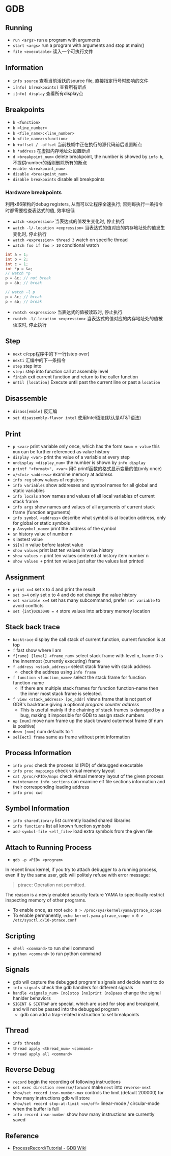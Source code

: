 # GDB

## Running
* `run <args>` run a program with arguments
* `start <args>` run a program with arguments and stop at main()
* `file <executable>` 读入一个可执行文件

## Information
* `info source` 查看当前活跃的source file, 直接指定行号时影响的文件
* `i[nfo] b[reakpoints]` 查看所有断点
* `i[nfo] display` 查看所有display点

## Breakpoints
* `b <function>`
* `b <line_number>`
* `b <file_name>:<line_number>`
* `b <file_name>:<function>`
* `b +offset / -offset` 当前栈帧中正在执行的源代码前后设置断点
* `b *address` 在虚拟内存地址处设置断点
* `d <breakpoint_num>` delete breakpoint, the number is showed by `info b`, 不提供number的话则删除所有的断点
* `enable <breakpoint_num>`
* `disable <breakpoint_num>`
* `disable breakpoints` disable all breakpoints

### Hardware breakpoints
利用x86架构的debug registers, 从而可以让程序全速执行; 否则每执行一条指令时都需要检查表达式的值, 效率极低
* `watch <expression>` 当表达式的值发生变化时, 停止执行
* `watch -l/-location <expression>` 当表达式的值对应的内存地址处的值发生变化时, 停止执行
* `watch <expression> thread 3` watch on specific thread
* `watch foo if foo > 10` conditional watch

```cpp
int a = 1;
int b = 2;
int c = 1;
int *p = &a;
// watch *p
p = &c; // not break
p = &b; // break

// watch -l p
p = &c; // break
p = &b; // break
```

* `rwatch <expression>` 当表达式的值被读取时, 停止执行
* `rwatch -l/-location <expression>` 当表达式的值对应的内存地址处的值被读取时, 停止执行

## Step
* `next` c/cpp程序中的下一行(step over)
* `nexti` 汇编中的下一条指令
* `step` step into
* `stepi` step into function call at assembly level
* `finish` exit current function and return to the caller function
* `until [location]` Execute until past the current line or past a `location`

## Disassemble
* `disass[emble]` 反汇编
* `set disassembly-flavor intel` 使用Intel语法(默认是AT&T语法)

## Print
* `p <var>` print variable only once, which has the form `$num = value` this `num` can be further referenced as value history
* `display <var>` print the value of a variable at every step
* `undisplay <display_num>` the number is shown by `info display`
* `printf "<format>", <var>` 用C printf函数的格式显示变量的值(only once)
* `x/<fmt> <address>` examine memory at address
* `info reg` show values of registers
* `info variables` show addresses and symbol names for all global and static variables
* `info locals` show names and values of all local variables of current stack frame
* `info args` show names and values of all arguments of current stack frame (function arguments)
* `info symbol <address>` describe what symbol is at location address, only for global or static symbols
* `p &<symbol_name>` print the address of the symbol
* `$n` history value of number n
* `$` lastest value
* `$$[n]` n value before lastest value
* `show values` print last ten values in value history
* `show values n` print ten values centered at history item number n
* `show values +` print ten values just after the values last printed

## Assignment
* `print x=4` set x to 4 and print the result
* `set x=4` only set x to 4 and do not change the value history
* `set variable x=4` set has many subcommannd, prefer `set variable` to avoid conflicts
* `set {int}0x83040 = 4` store values into arbitrary memory location

## Stack back trace
* `backtrace` display the call stack of current function, current function is at top
* `f` fast show where I am
* `f[rame] [level] <frame_num>` select stack frame with level n, frame 0 is the innermost (currently executing) frame
* `f address <stack_address>` select stack frame with stack address
    - check the address using `info frame`
* `f function <function_name>` select the stack frame for function function-name
    - If there are multiple stack frames for function function-name then the inner most stack frame is selected.
* `f view <stack_address> [pc_addr]` view a frame that is not part of GDB's backtrace giving a optional _program counter address_
    - This is useful mainly if the chaining of stack frames is damaged by a bug, making it impossible for GDB to assign stack numbers
* `up [num]` move num frame up the stack toward outermost frame (if num is positive)
* `down [num]` num defaults to 1
* `sel[ect] frame` same as frame without print information

## Process Information
* `info proc` check the process id (PID) of debugged executable
* `info proc mappings` check virtual memory layout
* `cat /proc/<PID>/maps` check virtual memory layout of the given process
* `maintenance info sections` can examine elf file sections information and their corresponding loading address
* `info proc cwd`

## Symbol Information
* `info sharedlibrary` list currently loaded shared libraries
* `info functions` list all known function symbols
* `add-symbol-file <elf_file>` load extra symbols from the given file

## Attach to Running Process
* `gdb -p <PID> <program>`

In recent linux kernel, if you try to attach debugger to a running process, even if by the same user,
gdb will politely refuse with error message:
> ptrace: Operation not permitted.

The reason is a newly enabled security feature YAMA to specifically restrict inspecting memory of other programs.

* To enable once, as root `echo 0 > /proc/sys/kernel/yama/ptrace_scope`
* To enable permanently, `echo kernel.yama.ptrace_scope = 0 > /etc/sysctl.d/10-ptrace.conf`

## Scripting
* `shell <command>` to run shell command
* `python <command>` to run python command

## Signals
* gdb will capture the debugged program's signals and decide want to do
* `info signals` check the gdb handlers for different signals
* `handle <signals_num> [no]stop [no]print [no]pass` change the signal hanlder behaviors
* `SIGINT & SIGTRAP` are special, which are used for stop and breakpoint, and will not be passed into the debugged program
    - gdb can add a trap-related instruction to set breakpoints

## Thread
* `info threads`
* `thread apply <thread_num> <command>`
* `thread apply all <command>`

## Reverse Debug
* `record` begin the recording of following instructions
* `set exec direction reverse/forward` make `next` into `reverse-next`
* `show/set record insn-number-max` controls the limit (default 200000) for how many instructions gdb will store
* `show/set record stop-at-limit <on/off>` linear-mode / circular-mode when the buffer is full
* `info record insn-number` show how many instructions are currently saved

## Reference
* [ProcessRecord/Tutorial - GDB Wiki](https://sourceware.org/gdb/wiki/ProcessRecord/Tutorial)
